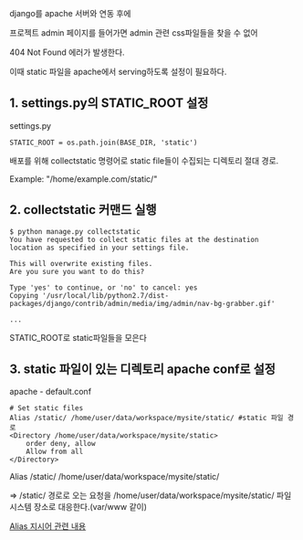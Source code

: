 django를 apache 서버와 연동 후에

프로젝트 admin 페이지를 들어가면 admin 관련 css파일들을 찾을 수 없어

404 Not Found 에러가 발생한다.

이때 static 파일을 apache에서 serving하도록 설정이 필요하다.


## 1. settings.py의 STATIC_ROOT 설정

settings.py
```
STATIC_ROOT = os.path.join(BASE_DIR, 'static')
```

 배포를 위해 collectstatic 명령어로 static file들이 수집되는 디렉토리 절대 경로.

 Example: "/home/example.com/static/"
 



## 2. collectstatic 커맨드 실행
```
$ python manage.py collectstatic
You have requested to collect static files at the destination
location as specified in your settings file.

This will overwrite existing files.
Are you sure you want to do this?

Type 'yes' to continue, or 'no' to cancel: yes
Copying '/usr/local/lib/python2.7/dist-packages/django/contrib/admin/media/img/admin/nav-bg-grabber.gif'

...
```
STATIC_ROOT로 static파일들을 모은다

## 3. static 파일이 있는 디렉토리 apache conf로 설정
apache - default.conf
```
# Set static files
Alias /static/ /home/user/data/workspace/mysite/static/ #static 파일 경로
<Directory /home/user/data/workspace/mysite/static>
    order deny, allow
    Allow from all
</Directory>
```   

Alias /static/ /home/user/data/workspace/mysite/static/

=> /static/ 경로로 오는 요청을 /home/user/data/workspace/mysite/static/ 파일시스템 장소로 대응한다.(var/www 같이)

[Alias 지시어 관련 내용](https://httpd.apache.org/docs/2.4/ko/mod/mod_alias.html?#Alias)




